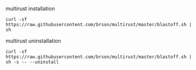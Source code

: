 multirust installation

`curl -sf https://raw.githubusercontent.com/brson/multirust/master/blastoff.sh | sh`

multirust uninstallation

`curl -sf https://raw.githubusercontent.com/brson/multirust/master/blastoff.sh | sh -s -- --uninstall`
